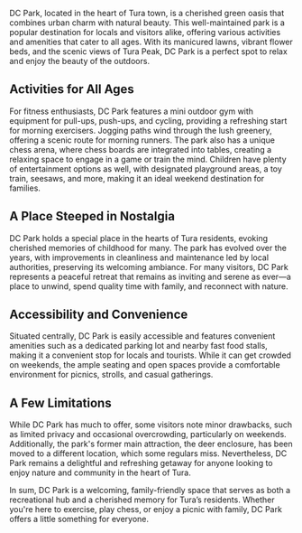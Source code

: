 DC Park, located in the heart of Tura town, is a cherished green oasis that combines urban charm with natural beauty. This well-maintained park is a popular destination for locals and visitors alike, offering various activities and amenities that cater to all ages. With its manicured lawns, vibrant flower beds, and the scenic views of Tura Peak, DC Park is a perfect spot to relax and enjoy the beauty of the outdoors.

## Activities for All Ages

For fitness enthusiasts, DC Park features a mini outdoor gym with equipment for pull-ups, push-ups, and cycling, providing a refreshing start for morning exercisers. Jogging paths wind through the lush greenery, offering a scenic route for morning runners. The park also has a unique chess arena, where chess boards are integrated into tables, creating a relaxing space to engage in a game or train the mind. Children have plenty of entertainment options as well, with designated playground areas, a toy train, seesaws, and more, making it an ideal weekend destination for families.

## A Place Steeped in Nostalgia

DC Park holds a special place in the hearts of Tura residents, evoking cherished memories of childhood for many. The park has evolved over the years, with improvements in cleanliness and maintenance led by local authorities, preserving its welcoming ambiance. For many visitors, DC Park represents a peaceful retreat that remains as inviting and serene as ever—a place to unwind, spend quality time with family, and reconnect with nature.

## Accessibility and Convenience

Situated centrally, DC Park is easily accessible and features convenient amenities such as a dedicated parking lot and nearby fast food stalls, making it a convenient stop for locals and tourists. While it can get crowded on weekends, the ample seating and open spaces provide a comfortable environment for picnics, strolls, and casual gatherings. 

## A Few Limitations

While DC Park has much to offer, some visitors note minor drawbacks, such as limited privacy and occasional overcrowding, particularly on weekends. Additionally, the park's former main attraction, the deer enclosure, has been moved to a different location, which some regulars miss. Nevertheless, DC Park remains a delightful and refreshing getaway for anyone looking to enjoy nature and community in the heart of Tura.

In sum, DC Park is a welcoming, family-friendly space that serves as both a recreational hub and a cherished memory for Tura’s residents. Whether you're here to exercise, play chess, or enjoy a picnic with family, DC Park offers a little something for everyone.
